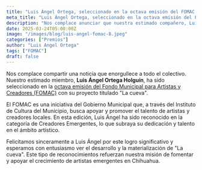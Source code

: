 ```yaml
---
title: "Luis Ángel Ortega, seleccionado en la octava emisión del FOMAC con su proyecto 'La cueva'"
meta_title: "Luis Ángel Ortega, seleccionado en la octava emisión del FOMAC con su proyecto 'La cueva'"
description: "Nos complace anunciar que nuestra estimado compañero, Luis Ángel Ortega, ha sido seleccionado en la octava emisión del Fondo Municipal para Artistas y Creadores (FOMAC)."
date: 2025-03-24T05:00:00Z
image: "/images/blog/luis-angel-fomac-8.jpeg"
categories: ["Premios"]
author: "Luis Angel Ortega"
tags: ["FOMAC"]
draft: false
---
```


Nos complace compartir una noticia que enorgullece a todo el colectivo. Nuestro estimado miembro, **Luis Ángel Ortega Holguín**, ha sido seleccionado en la [octava emisión del Fondo Municipal para Artistas y Creadores (FOMAC)](https://www.municipiochihuahua.gob.mx/CCS/Prensa/Anuncia_Municipio_a_los_seleccionados_de_la_octava_emisi%C3%B3n_del_FOMAC) con su proyecto titulado "La cueva".

El FOMAC es una iniciativa del Gobierno Municipal que, a través del Instituto de Cultura del Municipio, busca apoyar y promover el talento de artistas y creadores locales. En esta edición, Luis Ángel ha sido reconocido en la categoría de Creadores Emergentes, lo que subraya su dedicación y talento en el ámbito artístico.

Felicitamos sinceramente a Luis Ángel por este logro significativo y esperamos con entusiasmo ver el desarrollo y la materialización de "La cueva". Este tipo de reconocimientos refuerzan nuestra misión de fomentar y apoyar el crecimiento de artistas emergentes en Chihuahua.
